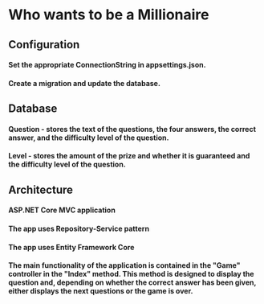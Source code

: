 # Who wants to be a Millionaire

## Configuration
#### Set the appropriate ConnectionString in appsettings.json.
#### Create a migration and update the database.

## Database
#### Question - stores the text of the questions, the four answers, the correct answer, and the difficulty level of the question.
#### Level - stores the amount of the prize and whether it is guaranteed and the difficulty level of the question.

## Architecture
#### ASP.NET Core MVC application
#### The app uses Repository-Service pattern
#### The app uses Entity Framework Core
#### The main functionality of the application is contained in the "Game" controller in the "Index" method. This method is designed to display the question and, depending on whether the correct answer has been given, either displays the next questions or the game is over.
